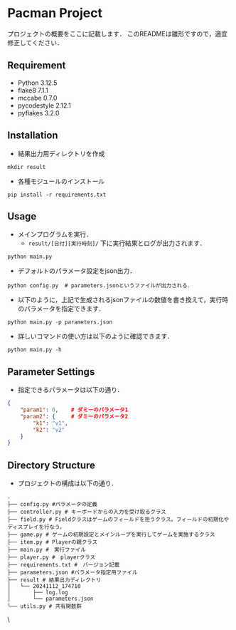 # Pacman Project

プロジェクトの概要をここに記載します．
このREADMEは雛形ですので，適宜修正してください．

## Requirement
- Python 3.12.5
- flake8 7.1.1
- mccabe 0.7.0
- pycodestyle 2.12.1
- pyflakes 3.2.0

## Installation
- 結果出力用ディレクトリを作成
```shell
mkdir result
```
- 各種モジュールのインストール
```shell
pip install -r requirements.txt
```


## Usage
- メインプログラムを実行．
  - `result/[日付][実行時刻]/` 下に実行結果とログが出力されます．
```shell
python main.py
```
- デフォルトのパラメータ設定をjson出力．
```shell
python config.py  # parameters.jsonというファイルが出力される．
```
- 以下のように，上記で生成されるjsonファイルの数値を書き換えて，実行時のパラメータを指定できます．
```shell
python main.py -p parameters.json
```
- 詳しいコマンドの使い方は以下のように確認できます．
```shell
python main.py -h
```


## Parameter Settings

- 指定できるパラメータは以下の通り．
```json
{
    "param1": 0,    # ダミーのパラメータ1
    "param2": {     # ダミーのパラメータ2
        "k1": "v1",
        "k2": "v2"
    }
}
```

## Directory Structure
- プロジェクトの構成は以下の通り．
```shell
.
├── config.py #パラメータの定義
├── controller.py # キーボードからの入力を受け取るクラス
├── field.py # Fieldクラスはゲームのフィールドを担うクラス。フィールドの初期化やディスプレイを行なう。
├── game.py # ゲームの初期設定とメインループを実行してゲームを実施するクラス
├── item.py # Playerの親クラス
├── main.py #　実行ファイル
├── player.py #　playerクラス
├── requirements.txt #　バージョン記載
├── parameters.json #パラメータ指定用ファイル
├── result # 結果出力ディレクトリ
│   └── 20241112_174710
│       ├── log.log
│       └── parameters.json
└── utils.py # 共有関数群
```
\